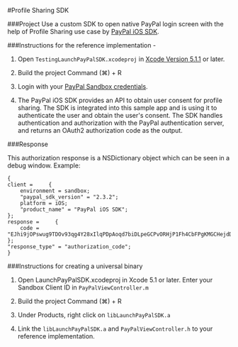 #Profile Sharing SDK

###Project
Use a custom SDK to open native PayPal login screen with the help of Profile Sharing use case by [PayPal iOS SDK](https://github.com/paypal/PayPal-iOS-SDK).

###Instructions for the reference implementation -

1) Open `TestingLaunchPayPalSDK.xcodeproj` in [Xcode Version 5.1.1](https://developer.apple.com/downloads/index.action#) or later. 

2) Build the project Command (⌘) + R

3) Login with your [PayPal Sandbox credentials](https://developer.paypal.com/docs/classic/lifecycle/sb_create-accounts/).

4) The PayPal iOS SDK provides an API to obtain user consent for profile sharing. The SDK is integrated into this sample app and is using it to authenticate the user and obtain the user's consent. The SDK handles authentication and authorization with the PayPal authentication server, and returns an OAuth2 authorization code as the output.


###Response

This authorization response is a NSDictionary object which can be seen in a debug window. Example:

    {
    client =     {
        environment = sandbox;
        "paypal_sdk_version" = "2.3.2";
        platform = iOS;
        "product_name" = "PayPal iOS SDK";
    };
    response =     {
        code = "EJhi9jOPswug9TDOv93qg4Y28xIlqPDpAoqd7biDLpeGCPvORHjP1Fh4CbFPgKMGCHejdDwe9w1uDWnjPCp1lkaFBjVmjvjpFtnr6z1YeBbmfZYqa9faQT_71dmgZhMIFVkbi4yO7hk0LBHXt_wtdsw";
    };
    "response_type" = "authorization_code";
    }

###Instructions for creating a universal binary

1) Open LaunchPayPalSDK.xcodeproj in Xcode 5.1 or later. Enter your Sandbox Client ID in `PayPalViewController.m`

2) Build the project Command (⌘) + R

3) Under Products, right click on `libLaunchPayPalSDK.a`

4) Link the `libLaunchPayPalSDK.a` and `PayPalViewController.h` to your reference implementation.


